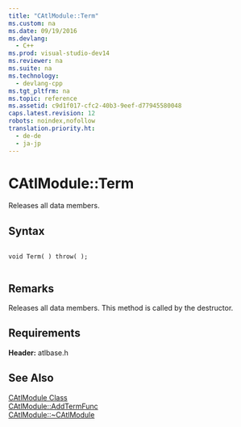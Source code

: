 ```yaml
---
title: "CAtlModule::Term"
ms.custom: na
ms.date: 09/19/2016
ms.devlang: 
  - C++
ms.prod: visual-studio-dev14
ms.reviewer: na
ms.suite: na
ms.technology: 
  - devlang-cpp
ms.tgt_pltfrm: na
ms.topic: reference
ms.assetid: c9d1f017-cfc2-40b3-9eef-d77945580048
caps.latest.revision: 12
robots: noindex,nofollow
translation.priority.ht: 
  - de-de
  - ja-jp
---
```

# CAtlModule::Term
Releases all data members.  
  
## Syntax  
  
```  
  
void Term( ) throw( );  
  
```  
  
## Remarks  
 Releases all data members. This method is called by the destructor.  
  
## Requirements  
 **Header:** atlbase.h  
  
## See Also  
 [CAtlModule Class](../vs140/CAtlModule-Class.md)   
 [CAtlModule::AddTermFunc](../vs140/CAtlModule--AddTermFunc.md)   
 [CAtlModule::~CAtlModule](../vs140/CAtlModule--~CAtlModule.md)